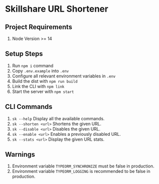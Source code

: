 # Skillshare URL Shortener

## Project Requirements

1. Node Version >= 14

## Setup Steps

1. Run `npm i` command
2. Copy `.env.example` into `.env`
3. Configure all relevant environment variables in `.env`
4. Build the dist with `npm run build`
5. Link the CLI with `npm link`
6. Start the server with `npm start`

## CLI Commands

1. `sk --help` Display all the available commands.
2. `sk --shorten <url>` Shortens the given URL.
3. `sk --disable <url>` Disables the given URL.
4. `sk --enable <url>` Enables a previously disabled URL.
5. `sk --stats <url>` Display the given URL stats.

## Warnings

1. Environment variable `TYPEORM_SYNCHRONIZE` must be false in production.
2. Environment variable `TYPEORM_LOGGING` is recommended to be false in production.
